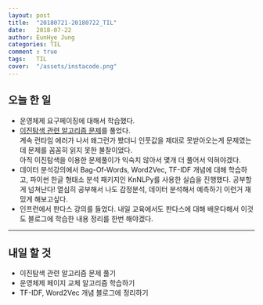 ```yaml
---
layout: post
title:  "20180721-20180722_TIL"
date:   2018-07-22
author: EunHye Jung
categories: TIL
comment : true
tags:	TIL
cover:  "/assets/instacode.png"
---
```

   
## 오늘 한 일
* 운영체제 요구페이징에 대해서 학습했다.  
* [이진탐색 관련 알고리즘 문제](https://www.acmicpc.net/problem/1654)를  풀었다.   
  계속 런타임 에러가 나서 왜그런가 봤더니 인풋값을 제대로 못받아오는게 문제였는데 문제를 꼼꼼히 읽지 못한 불찰이었다.  
  아직 이진탐색을 이용한 문제풀이가 익숙치 않아서 몇개 더 풀어서 익혀야겠다.  
* 데이터 분석강의에서 Bag-Of-Words, Word2Vec, TF-IDF 개념에 대해 학습하고, 파이썬 한글 형태소 분석 패키지인 KnNLPy를 사용한 실습을 진행했다. 공부할게 넘쳐난다! 열심히 공부해서 나도 감정분석, 데이터 분석해서 예측하기 이런거 재밌게 해보고싶다.   
* 인프런에서 판다스 강의를 들었다. 내일 교육에서도 판다스에 대해 배운다해서 이것도 블로그에 학습한 내용 정리를 한번 해야겠다.  
   
   
- - -
## 내일 할 것  
* 이진탐색 관련 알고리즘 문제 풀기   
* 운영체제 페이지 교체 알고리즘 학습하기  
* TF-IDF, Word2Vec 개념 블로그에 정리하기  

   
